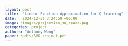 ```yaml
---
layout: post
title:  "Linear Function Approximation for Q-learning"
date:   2024-12-30 3:24:59 +00:00
image: /images/projection_to_space.png
categories: project  
authors: "Anthony Wong"
paper: /pdfs/SVD_project.pdf
---
```


